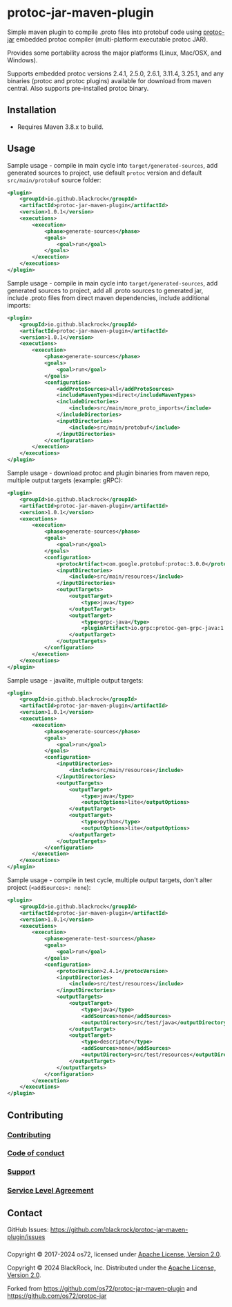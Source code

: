 protoc-jar-maven-plugin
=======================
Simple maven plugin to compile .proto files into protobuf code using [protoc-jar](https://github.com/blackrock/protoc-jar-maven-plugin/tree/main/protoc-jar) embedded protoc compiler (multi-platform executable protoc JAR).

Provides some portability across the major platforms (Linux, Mac/OSX, and Windows). 

Supports embedded protoc versions 2.4.1, 2.5.0, 2.6.1, 3.11.4, 3.25.1, and any binaries (protoc and protoc plugins) available for download from maven central. Also supports pre-installed protoc binary.

## Installation

* Requires Maven 3.8.x to build.

## Usage

Sample usage - compile in main cycle into `target/generated-sources`, add generated sources to project, use default `protoc` version and default `src/main/protobuf` source folder:
```xml
<plugin>
	<groupId>io.github.blackrock</groupId>
	<artifactId>protoc-jar-maven-plugin</artifactId>
	<version>1.0.1</version>
	<executions>
		<execution>
			<phase>generate-sources</phase>
			<goals>
				<goal>run</goal>
			</goals>
		</execution>
	</executions>
</plugin>
```

Sample usage - compile in main cycle into `target/generated-sources`, add generated sources to project, add all .proto sources to generated jar, include .proto files from direct maven dependencies, include additional imports:
```xml
<plugin>
	<groupId>io.github.blackrock</groupId>
	<artifactId>protoc-jar-maven-plugin</artifactId>
	<version>1.0.1</version>
	<executions>
		<execution>
			<phase>generate-sources</phase>
			<goals>
				<goal>run</goal>
			</goals>
			<configuration>
				<addProtoSources>all</addProtoSources>
				<includeMavenTypes>direct</includeMavenTypes>
				<includeDirectories>
					<include>src/main/more_proto_imports</include>
				</includeDirectories>
				<inputDirectories>
					<include>src/main/protobuf</include>
				</inputDirectories>
			</configuration>
		</execution>
	</executions>
</plugin>
```

Sample usage - download protoc and plugin binaries from maven repo, multiple output targets (example: gRPC):
```xml
<plugin>
	<groupId>io.github.blackrock</groupId>
	<artifactId>protoc-jar-maven-plugin</artifactId>
	<version>1.0.1</version>
	<executions>
		<execution>
			<phase>generate-sources</phase>
			<goals>
				<goal>run</goal>
			</goals>
			<configuration>
				<protocArtifact>com.google.protobuf:protoc:3.0.0</protocArtifact>
				<inputDirectories>
					<include>src/main/resources</include>
				</inputDirectories>
				<outputTargets>
					<outputTarget>
						<type>java</type>
					</outputTarget>
					<outputTarget>
						<type>grpc-java</type>
						<pluginArtifact>io.grpc:protoc-gen-grpc-java:1.0.1</pluginArtifact>
					</outputTarget>
				</outputTargets>
			</configuration>
		</execution>
	</executions>
</plugin>
```

Sample usage - javalite, multiple output targets:
```xml
<plugin>
	<groupId>io.github.blackrock</groupId>
	<artifactId>protoc-jar-maven-plugin</artifactId>
	<version>1.0.1</version>
	<executions>
		<execution>
			<phase>generate-sources</phase>
			<goals>
				<goal>run</goal>
			</goals>
			<configuration>
				<inputDirectories>
					<include>src/main/resources</include>
				</inputDirectories>
				<outputTargets>
					<outputTarget>
						<type>java</type>
						<outputOptions>lite</outputOptions>
					</outputTarget>
					<outputTarget>
						<type>python</type>
						<outputOptions>lite</outputOptions>
					</outputTarget>
				</outputTargets>
			</configuration>
		</execution>
	</executions>
</plugin>
```

Sample usage - compile in test cycle, multiple output targets, don't alter project (`<addSources>: none`):
```xml
<plugin>
	<groupId>io.github.blackrock</groupId>
	<artifactId>protoc-jar-maven-plugin</artifactId>
	<version>1.0.1</version>
	<executions>
		<execution>
			<phase>generate-test-sources</phase>
			<goals>
				<goal>run</goal>
			</goals>
			<configuration>
				<protocVersion>2.4.1</protocVersion>
				<inputDirectories>
					<include>src/test/resources</include>
				</inputDirectories>
				<outputTargets>
					<outputTarget>
						<type>java</type>
						<addSources>none</addSources>
						<outputDirectory>src/test/java</outputDirectory>
					</outputTarget>
					<outputTarget>
						<type>descriptor</type>
						<addSources>none</addSources>
						<outputDirectory>src/test/resources</outputDirectory>
					</outputTarget>
				</outputTargets>
			</configuration>
		</execution>
	</executions>
</plugin>
```

## Contributing

### [Contributing](./CONTRIBUTING.md)
### [Code of conduct](./CODE_OF_CONDUCT.md)
### [Support](./SUPPORT.md)
### [Service Level Agreement](./SUPPORT.md)

## Contact

GitHub Issues: https://github.com/blackrock/protoc-jar-maven-plugin/issues

### 

Copyright © 2017-2024 os72, licensed under [Apache License, Version 2.0](https://www.apache.org/licenses/LICENSE-2.0).

Copyright © 2024 BlackRock, Inc. Distributed under the [Apache License, Version 2.0](https://www.apache.org/licenses/LICENSE-2.0).

Forked from https://github.com/os72/protoc-jar-maven-plugin and https://github.com/os72/protoc-jar